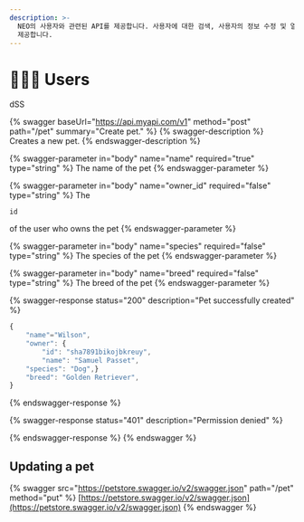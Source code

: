 ```yaml
---
description: >-
  NEO의 사용자와 관련된 API를 제공합니다. 사용자에 대한 검색, 사용자의 정보 수정 및 열람, 구독 정보 등과 관련된 엔드포인트를
  제공합니다.
---
```


# 🧑🤝🧑 Users

dSS

{% swagger baseUrl="https://api.myapi.com/v1" method="post" path="/pet" summary="Create pet." %}
{% swagger-description %}
Creates a new pet.
{% endswagger-description %}

{% swagger-parameter in="body" name="name" required="true" type="string" %}
The name of the pet
{% endswagger-parameter %}

{% swagger-parameter in="body" name="owner_id" required="false" type="string" %}
The 

`id`

 of the user who owns the pet
{% endswagger-parameter %}

{% swagger-parameter in="body" name="species" required="false" type="string" %}
The species of the pet
{% endswagger-parameter %}

{% swagger-parameter in="body" name="breed" required="false" type="string" %}
The breed of the pet
{% endswagger-parameter %}

{% swagger-response status="200" description="Pet successfully created" %}
```javascript
{
    "name"="Wilson",
    "owner": {
        "id": "sha7891bikojbkreuy",
        "name": "Samuel Passet",
    "species": "Dog",}
    "breed": "Golden Retriever",
}
```
{% endswagger-response %}

{% swagger-response status="401" description="Permission denied" %}

{% endswagger-response %}
{% endswagger %}

## Updating a pet

{% swagger src="https://petstore.swagger.io/v2/swagger.json" path="/pet" method="put" %}
[https://petstore.swagger.io/v2/swagger.json](https://petstore.swagger.io/v2/swagger.json)
{% endswagger %}
